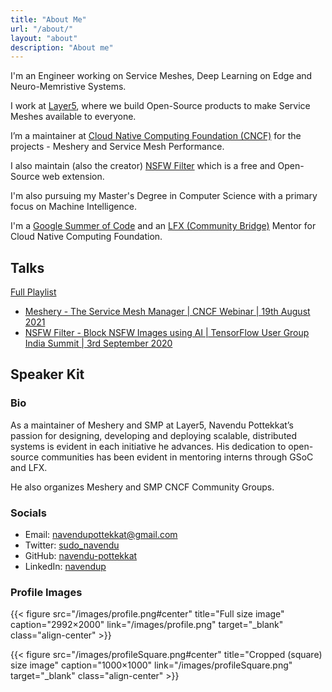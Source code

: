 ```yaml
---
title: "About Me"
url: "/about/"
layout: "about"
description: "About me"
---
```


I'm an Engineer working on Service Meshes, Deep Learning on Edge and Neuro-Memristive Systems.

I work at [Layer5](https://layer5.io/), where we build Open-Source products to make Service Meshes available to everyone.

I’m a maintainer at [Cloud Native Computing Foundation (CNCF)](https://www.cncf.io/) for the projects - Meshery and Service Mesh Performance.

I also maintain (also the creator) [NSFW Filter](https://github.com/nsfw-filter/nsfw-filter) which is a free and Open-Source web extension.

I'm also pursuing my Master's Degree in Computer Science with a primary focus on Machine Intelligence.

I'm a [Google Summer of Code](https://summerofcode.withgoogle.com/projects/#6432043061215232) and an [LFX (Community Bridge)](https://mentorship.lfx.linuxfoundation.org/mentor/bc364b11-a4ab-4b18-b81e-e071bbcfb40c) Mentor for Cloud Native Computing Foundation.

## Talks

[Full Playlist](https://www.youtube.com/playlist?list=PLUVkO7d15olRgs1rU6scvszk0DB5HxKdu)

* [Meshery - The Service Mesh Manager | CNCF Webinar | 19th August 2021](https://www.youtube.com/watch?v=mU8qHUGYsk8&list=PLUVkO7d15olRgs1rU6scvszk0DB5HxKdu&index=3&t=1s)
* [NSFW Filter - Block NSFW Images using AI | TensorFlow User Group India Summit | 3rd September 2020](https://youtu.be/NS5RlRGVDEs?t=8785)

## Speaker Kit

### Bio

As a maintainer of Meshery and SMP at Layer5, Navendu Pottekkat’s passion for designing, developing and deploying scalable, distributed systems is evident in each initiative he advances. His dedication to open-source communities has been evident in mentoring interns through GSoC and LFX. 

He also organizes Meshery and SMP CNCF Community Groups.

### Socials

* Email: [navendupottekkat@gmail.com](mailto:navendupottekkat@gmail.com)
* Twitter: [sudo_navendu](https://twitter.com/sudo_navendu)
* GitHub: [navendu-pottekkat](https://github.com/navendu-pottekkat)
* LinkedIn: [navendup](https://www.linkedin.com/in/navendup/)


### Profile Images

{{< figure src="/images/profile.png#center" title="Full size image" caption="2992×2000" link="/images/profile.png" target="_blank" class="align-center" >}}

{{< figure src="/images/profileSquare.png#center" title="Cropped (square) size image" caption="1000×1000" link="/images/profileSquare.png" target="_blank" class="align-center" >}}
